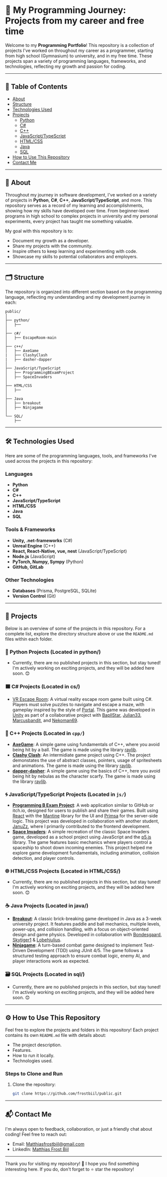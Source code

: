 # 🚀 My Programming Journey: Projects from my career and free time

Welcome to my **Programming Portfolio**! This repository is a collection of projects I've worked on throughout my career as a programmer, starting from high school (Gymnasium) to university, and in my free time. These projects span a variety of programming languages, frameworks, and technologies, reflecting my growth and passion for coding.

---

## 📖 Table of Contents
- [About](#-about)
- [Structure](#%EF%B8%8F-structure)
- [Technologies Used](#%EF%B8%8F-technologies-used)
- [Projects](#-projects)
  - [Python](#-python-projects-located-in-python)
  - [C#](#-c-projects-located-in-cs)
  - [C++](#-c-projects-located-in-cpp)
  - [JavaScript/TypeScript](#-javascripttypescript-projects-located-in-js)
  - [HTML/CSS](#-htmlcss-projects-located-in-htmlcss)
  - [Java](#-java-projects)
  - [SQL](#-sql-projects)
- [How to Use This Repository](#how-to-use-this-repository)
- [Contact Me](#contact-me)

---

## 🌟 About 

Throughout my journey in software development, I've worked on a variety of projects in **Python**, **C#**, **C++**, **JavaScript/TypeScript**, and more. This repository serves as a record of my learning and accomplishments, showing how my skills have developed over time. From beginner-level programs in high school to complex projects in university and my personal experiments, every project has taught me something valuable.

My goal with this repository is to:
- Document my growth as a developer.
- Share my projects with the community.
- Inspire others to keep learning and experimenting with code.
- Showcase my skills to potential collaborators and employers.

---

## 🗂️ Structure

The repository is organized into different section based on the programming language, reflecting my understanding and my development journey in each:

``` plaintext
public/
│
├── python/
│   ├── 
│
├── c#/ 
│   ├── EscapeRoom-main
│
├── c++/ 
│   ├── AxeGame
|   ├── ClashyClash
|   ├── dasher-dapper
│
├── JavaScript/TypeScript 
│   ├── ProgrammingBExamProject
│   ├── SpaceInvaders
│
├── HTML/CSS 
│   ├── 
│
├── Java 
│   ├── breakout
│   ├── Ninjagame
│
└── SQL/
    ├── 
```

---

## 🛠️ Technologies Used

Here are some of the programming languages, tools, and frameworks I've used across the projects in this repository:

### Languages
- **Python**
- **C#**
- **C++**
- **JavaScript/TypeScript**
- **HTML/CSS**
- **Java**
- **SQL**

### Tools & Frameworks
- **Unity, .net-frameworks** (C#)
- **Unreal Engine** (C++)
- **React, React-Native, vue, nest** (JavaScript/TypeScript)
- **Node.js** (JavaScript)
- **PyTorch, Numpy, Sympy** (Python)
- **GitHub, GitLab**

### Other Technologies
- **Databases** (Prisma, PostgreSQL, SQLite)
- **Version Control** (Git)

---

## 🧩 Projects

Below is an overview of some of the projects in this repository. For a complete list, explore the directory structure above or use the `README.md` files within each folder.

### 🐍 Python Projects (Located in python/)
- Currently, there are no published projects in this section, but stay tuned! I'm actively working on exciting projects, and they will be added here soon. 😊

### 🟦 C# Projects (Located in cs/)
- [VR Escape Room](cs/EscapeRoom-main): A virtual reality escape room game built using C#. Players must solve puzzles to navigate and escape a maze, with gameplay inspired by the style of [Portal](https://store.steampowered.com/app/400/Portal/). This game was developed in [Unity](https://unity.com/) as part of a collaborative project with [BapllStar](https://github.com/BapllStar), [Julian33](https://github.com/julian33), [Marcusbandit](https://github.com/marcusbandit), and [Nekoman69](https://github.com/Nekoman69).
  
### 🦖 C++ Projects (Located in `cpp/`)
- **[AxeGame](cpp/AxeGame/)**: A simple game using fundamentals of C++, where you avoid being hit by a ball. The game is made using the library [raylib](https://www.raylib.com/).
- **[Clashy Clash](cpp/AxeGame/)**: An intermidiate game project using C++. The project demonstates the use of abstract classes, pointers, usage of spritesheets and animations. The game is made using the library [raylib](https://www.raylib.com/).
- **[dapper-dasher](cpp/dapper-dasher/)**: A simple game using the basics of C++, here you avoid being hit by nebulas as the character scarfy. The game is made using the library [raylib](https://www.raylib.com/).

### 🌀 JavaScript/TypeScript Projects (Located in `js/`)
- **[Programming B Exam Project](js/ProgrammingBExamProject/)**: A web application similar to GitHub or itch.io, designed for users to publish and share their games. Built using [React](https://react.dev/) with the [Mantine](https://mantine.dev/) library for the UI and [Primsa](https://www.prisma.io/) for the server-side logic. This project was developed in collaboration with another student, [JanuZz](https://github.com/JanuZz), where I primarily contributed to the frontend development.
- **[Space Invaders](js/SpaceInvaders)**: A simple recreation of the classic Space Invaders game, developed as a school project using JavaScript and the [p5.js](https://p5js.org/) library. The game features basic mechanics where players control a spaceship to shoot down incoming enemies. This project helped me explore game development fundamentals, including animation, collision detection, and player controls.

### 🌐 HTML/CSS Projects (Located in HTML/CSS/)
- Currently, there are no published projects in this section, but stay tuned! I'm actively working on exciting projects, and they will be added here soon. 😊

### ☕ Java Projects (Located in java/)
- **[Breakout](java/Breakout)**: A classic brick-breaking game developed in Java as a 3-week university project. It features paddle and ball mechanics, multiple levels, power-ups, and collision handling, with a focus on object-oriented design and game physics. Developed in collaboration with [Bondesgaard](https://github.com/bondegaard), [Skytiger1](https://github.com/skytiger1) & [Lobehjulius](https://github.com/Lobehjulius).
- **[Ninjagame](java/Ninjagame)**: A turn-based combat game designed to implement Test-Driven Development (TDD) using JUnit 4/5. The game follows a structured testing approach to ensure combat logic, enemy AI, and player interactions work as expected.

### 🗃️ SQL Projects (Located in sql/)
- Currently, there are no published projects in this section, but stay tuned! I'm actively working on exciting projects, and they will be added here soon. 😊

---

## ⚙️ How to Use This Repository

Feel free to explore the projects and folders in this repository! Each project contains its own `README.md` file with details about:
- The project description.
- Features.
- How to run it locally.
- Technologies used.

### Steps to Clone and Run
1. Clone the repository:
   ```bash
   git clone https://github.com/frostbiil/public.git

---

## 📬 Contact Me
I'm always open to feedback, collaboration, or just a friendly chat about coding! Feel free to reach out:

- Email: Matthiasfrostbiil@gmail.com
- LinkedIn: [Matthias Frost Biil](https://www.linkedin.com/in/matthias-frost-biil-a1469a198/)

---

Thank you for visiting my repository! 🎉 I hope you find something interesting here. If you do, don't forget to ⭐️ star the repository!
